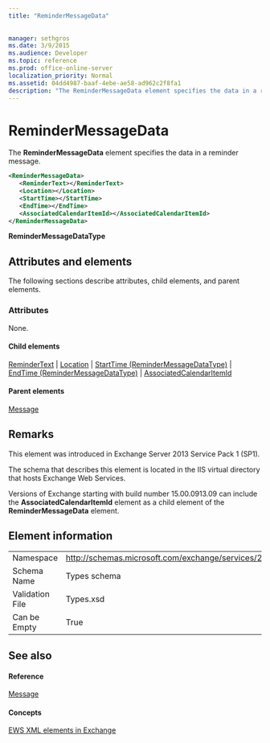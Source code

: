 ```yaml
---
title: "ReminderMessageData"
 
 
manager: sethgros
ms.date: 3/9/2015
ms.audience: Developer
ms.topic: reference
ms.prod: office-online-server
localization_priority: Normal
ms.assetid: 04dd4987-baaf-4ebe-ae58-ad962c2f8fa1
description: "The ReminderMessageData element specifies the data in a reminder message."
---
```


# ReminderMessageData

The **ReminderMessageData** element specifies the data in a reminder message. 
  
```XML
<ReminderMessageData>
   <ReminderText></ReminderText>
   <Location></Location>
   <StartTime></StartTime>
   <EndTime></EndTime>
   <AssociatedCalendarItemId></AssociatedCalendarItemId>
</ReminderMessageData>

```

 **ReminderMessageDataType**
## Attributes and elements

The following sections describe attributes, child elements, and parent elements.
  
### Attributes

None.
  
#### Child elements

[ReminderText](remindertext.md) | [Location](location.md) | [StartTime (ReminderMessageDataType)](starttime-remindermessagedatatype.md) | [EndTime (ReminderMessageDataType)](endtime-remindermessagedatatype.md) | [AssociatedCalendarItemId](associatedcalendaritemid.md)
  
#### Parent elements

[Message](message-ex15websvcsotherref.md)
  
## Remarks

This element was introduced in Exchange Server 2013 Service Pack 1 (SP1).
  
The schema that describes this element is located in the IIS virtual directory that hosts Exchange Web Services.
  
Versions of Exchange starting with build number 15.00.0913.09 can include the **AssociatedCalendarItemId** element as a child element of the **ReminderMessageData** element. 
  
## Element information

|||
|:-----|:-----|
|Namespace  <br/> |http://schemas.microsoft.com/exchange/services/2006/types  <br/> |
|Schema Name  <br/> |Types schema  <br/> |
|Validation File  <br/> |Types.xsd  <br/> |
|Can be Empty  <br/> |True  <br/> |
   
## See also

#### Reference

[Message](message-ex15websvcsotherref.md)
#### Concepts

[EWS XML elements in Exchange](ews-xml-elements-in-exchange.md)

